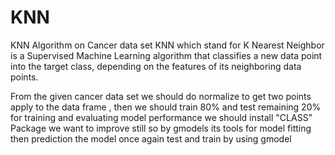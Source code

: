# KNN
 KNN Algorithm on Cancer data set
KNN which stand for K Nearest Neighbor is a Supervised Machine Learning algorithm that classifies a new data point into the target class, depending on the features of its neighboring data points.  

From the given cancer data set we should do normalize to get  two points apply to the data frame , then we should train 80% and test remaining 20% for training and evaluating model performance we should install "CLASS" Package we want to improve still so by  gmodels its tools for model fitting then prediction the model once again test and train by using gmodel

